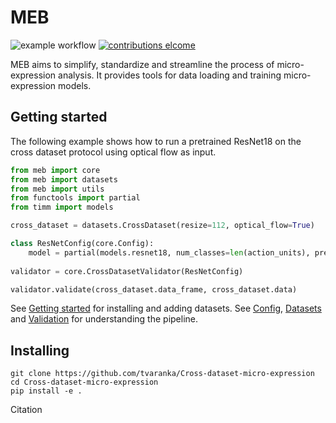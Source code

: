 # MEB
![example workflow](https://github.com/tvaranka/Cross-dataset-micro-expression/workflows/Python%20application/badge.svg)
[![contributions elcome](https://img.shields.io/badge/contributions-welcome-brightgreen.svg?style=flat)](https://github.com/tvaranka/Cross-dataset-micro-expression/issues)

MEB aims to simplify, standardize and streamline the process of micro-expression analysis. It provides tools for data loading and training micro-expression models.

## Getting started

The following example shows how to run a pretrained ResNet18 on the cross dataset protocol using optical flow as input.

```python
from meb import core
from meb import datasets
from meb import utils
from functools import partial
from timm import models

cross_dataset = datasets.CrossDataset(resize=112, optical_flow=True)

class ResNetConfig(core.Config):
    model = partial(models.resnet18, num_classes=len(action_units), pretrained=True)
  
validator = core.CrossDatasetValidator(ResNetConfig)

validator.validate(cross_dataset.data_frame, cross_dataset.data)
```

See [Getting started](docs/getting_started.md) for installing and adding datasets. See [Config](docs/config.md), [Datasets](docs/datasets.md) and [Validation](docs/validation.md) for understanding the pipeline.

## Installing
```shell
git clone https://github.com/tvaranka/Cross-dataset-micro-expression
cd Cross-dataset-micro-expression
pip install -e .
```

Citation
